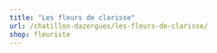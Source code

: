 ```yaml
---
title: "Les fleurs de clarisse"
url: /chatillon-dazergues/les-fleurs-de-clarisse/
shop: fleuriste
---
```

